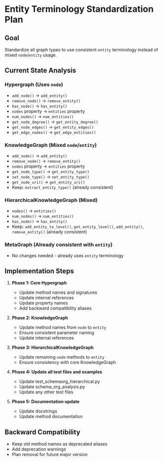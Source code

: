 # Entity Terminology Standardization Plan

## Goal
Standardize all graph types to use consistent `entity` terminology instead of mixed `node`/`entity` usage.

## Current State Analysis

### Hypergraph (Uses `node`)
- `add_node()` → `add_entity()`
- `remove_node()` → `remove_entity()`
- `has_node()` → `has_entity()`
- `nodes` property → `entities` property
- `num_nodes()` → `num_entities()`
- `get_node_degree()` → `get_entity_degree()`
- `get_node_edges()` → `get_entity_edges()`
- `get_edge_nodes()` → `get_edge_entities()`

### KnowledgeGraph (Mixed `node`/`entity`)
- `add_node()` → `add_entity()`
- `remove_node()` → `remove_entity()`
- `nodes` property → `entities` property
- `get_node_type()` → `get_entity_type()`
- `set_node_type()` → `set_entity_type()`
- `get_node_uri()` → `get_entity_uri()`
- Keep: `extract_entity_type()` (already consistent)

### HierarchicalKnowledgeGraph (Mixed)
- `nodes()` → `entities()`
- `num_nodes()` → `num_entities()`
- `has_node()` → `has_entity()`
- Keep: `add_entity_to_level()`, `get_entity_level()`, `add_entity()`, `remove_entity()` (already consistent)

### MetaGraph (Already consistent with `entity`)
- No changes needed - already uses `entity` terminology

## Implementation Steps

1. **Phase 1: Core Hypergraph**
   - Update method names and signatures
   - Update internal references
   - Update property names
   - Add backward compatibility aliases

2. **Phase 2: KnowledgeGraph**
   - Update method names from `node` to `entity`
   - Ensure consistent parameter naming
   - Update internal references

3. **Phase 3: HierarchicalKnowledgeGraph**
   - Update remaining `node` methods to `entity`
   - Ensure consistency with core KnowledgeGraph

4. **Phase 4: Update all test files and examples**
   - Update test_schemaorg_hierarchical.py
   - Update schema_org_analysis.py
   - Update any other test files

5. **Phase 5: Documentation update**
   - Update docstrings
   - Update method documentation

## Backward Compatibility
- Keep old method names as deprecated aliases
- Add deprecation warnings
- Plan removal for future major version